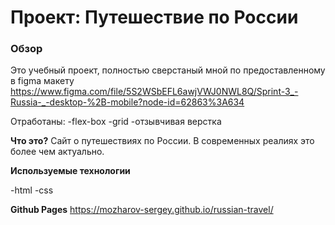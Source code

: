 # Проект: Путешествие по России

### Обзор
Это учебный проект, полностью сверстаный мной по предоставленному в figma макету
https://www.figma.com/file/5S2WSbEFL6awjVWJ0NWL8Q/Sprint-3_-Russia-_-desktop-%2B-mobile?node-id=62863%3A634

Отработаны: 
-flex-box
-grid
-отзывчивая верстка

**Что это?**
Сайт о путешествиях по России. В современных реалиях это более чем актуально.

**Используемые технологии**

-html
-css

**Github Pages**
https://mozharov-sergey.github.io/russian-travel/


